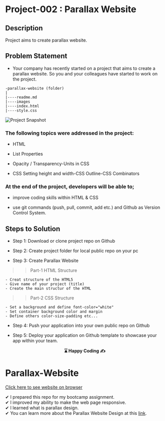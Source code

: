 # Project-002 : Parallax Website

## Description

Project aims to create parallax website.

## Problem Statement

-   Your company has recently started on a project that aims to create a parallax website. So you and your colleagues have started to work on the project.

```
-parallax-website (folder)
|
|----readme.md
|----images
|----index.html
|----style.css

```

![Project Snapshot](./Project.gif)

### The following topics were addressed in the project:

-   HTML

-   List Properties

-   Opacity / Transparency-Units in CSS

-   CSS Setting height and width-CSS Outline-CSS Combinators

### At the end of the project, developers will be able to;

-   improve coding skills within HTML & CSS

-   use git commands (push, pull, commit, add etc.) and Github as Version Control System.

## Steps to Solution

-   Step 1: Download or clone project repo on Github

-   Step 2: Create project folder for local public repo on your pc

-   Step 3: Create Parallax Website

> > Part-1 HTML Structure

    - Creat structure of the HTML5
    - Give name of your project (title)
    - Create the main structur of the HTML

> > Part-2 CSS Structure

    - Set a background and define font-color="white"
    - Set container background color and margin
    - Define others color-size-padding etc...

-   Step 4: Push your application into your own public repo on Github

-   Step 5: Deploy your application on Github template to showcase your app within your team.

<p align="center"> <strong>⌛ Happy Coding  ✍ </strong> </p>

# Parallax-Website

[Click here to see website on browser](https://kaplanh.github.io/Paralllax-Website/)

✔ I prepared this repo for my bootcamp assignment.<br>
✔ I improved my ability to make the web page responsive.<br>
✔ I learned what is parallax design.<br>
✔ You can learn more about the Parallax Website Design at this [link](https://xd.adobe.com/ideas/principles/web-design/best-practices-for-parallax-websites/).<br>

